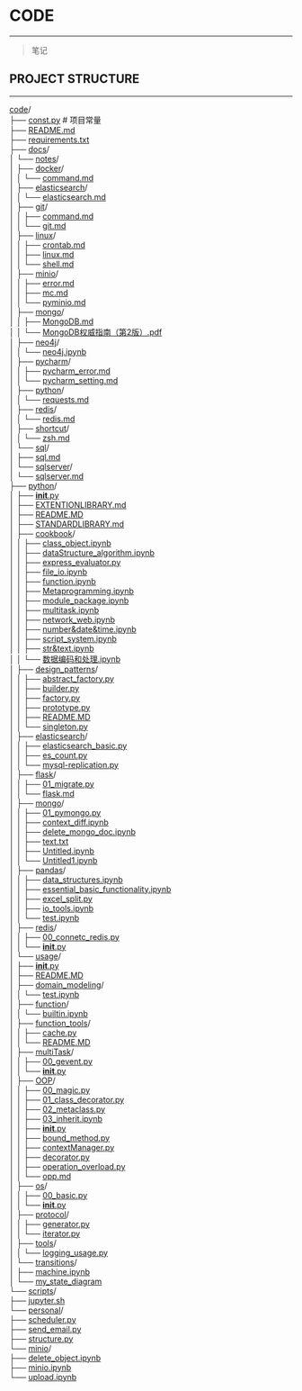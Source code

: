
# CODE   

---
> 笔记  

## PROJECT STRUCTURE   
   

---
[code](.)/  
├── [const.py](const.py)                                                   # 项目常量                                              
├── [README.md](README.md)                                                                                                     
├── [requirements.txt](requirements.txt)                                                                                       
├── [docs](docs)/                                                                                                              
│   └── [notes](docs/notes)/                                                                                                       
│       ├── [docker](docs/notes/docker)/                                                                                               
│       │   └── [command.md](docs/notes/docker/command.md)                                                                                 
│       ├── [elasticsearch](docs/notes/elasticsearch)/                                                                                 
│       │   └── [elasticsearch.md](docs/notes/elasticsearch/elasticsearch.md)                                                              
│       ├── [git](docs/notes/git)/                                                                                                     
│       │   ├── [command.md](docs/notes/git/command.md)                                                                                    
│       │   └── [git.md](docs/notes/git/git.md)                                                                                            
│       ├── [linux](docs/notes/linux)/                                                                                                 
│       │   ├── [crontab.md](docs/notes/linux/crontab.md)                                                                                  
│       │   ├── [linux.md](docs/notes/linux/linux.md)                                                                                      
│       │   └── [shell.md](docs/notes/linux/shell.md)                                                                                      
│       ├── [minio](docs/notes/minio)/                                                                                                 
│       │   ├── [error.md](docs/notes/minio/error.md)                                                                                      
│       │   ├── [mc.md](docs/notes/minio/mc.md)                                                                                            
│       │   └── [pyminio.md](docs/notes/minio/pyminio.md)                                                                                  
│       ├── [mongo](docs/notes/mongo)/                                                                                                 
│       │   ├── [MongoDB.md](docs/notes/mongo/MongoDB.md)                                                                                  
│       │   └── [MongoDB权威指南（第2版）.pdf](docs/notes/mongo/MongoDB权威指南（第2版）.pdf)                                                              
│       ├── [neo4j](docs/notes/neo4j)/                                                                                                 
│       │   └── [neo4j.ipynb](docs/notes/neo4j/neo4j.ipynb)                                                                                
│       ├── [pycharm](docs/notes/pycharm)/                                                                                             
│       │   ├── [pycharm_error.md](docs/notes/pycharm/pycharm_error.md)                                                                    
│       │   └── [pycharm_setting.md](docs/notes/pycharm/pycharm_setting.md)                                                                
│       ├── [python](docs/notes/python)/                                                                                               
│       │   └── [requests.md](docs/notes/python/requests.md)                                                                               
│       ├── [redis](docs/notes/redis)/                                                                                                 
│       │   └── [redis.md](docs/notes/redis/redis.md)                                                                                      
│       ├── [shortcut](docs/notes/shortcut)/                                                                                           
│       │   └── [zsh.md](docs/notes/shortcut/zsh.md)                                                                                       
│       └── [sql](docs/notes/sql)/                                                                                                     
│           ├── [sql.md](docs/notes/sql/sql.md)                                                                                            
│           └── [sqlserver](docs/notes/sql/sqlserver)/                                                                                     
│               └── [sqlserver.md](docs/notes/sql/sqlserver/sqlserver.md)                                                                      
├── [python](python)/                                                                                                          
│   ├── [__init__.py](python/__init__.py)                                                                                          
│   ├── [EXTENTIONLIBRARY.md](python/EXTENTIONLIBRARY.md)                                                                          
│   ├── [README.MD](python/README.MD)                                                                                              
│   ├── [STANDARDLIBRARY.md](python/STANDARDLIBRARY.md)                                                                            
│   ├── [cookbook](python/cookbook)/                                                                                               
│   │   ├── [class_object.ipynb](python/cookbook/class_object.ipynb)                                                                   
│   │   ├── [dataStructure_algorithm.ipynb](python/cookbook/dataStructure_algorithm.ipynb)                                                     
│   │   ├── [express_evaluator.py](python/cookbook/express_evaluator.py)                                                               
│   │   ├── [file_io.ipynb](python/cookbook/file_io.ipynb)                                                                             
│   │   ├── [function.ipynb](python/cookbook/function.ipynb)                                                                           
│   │   ├── [Metaprogramming.ipynb](python/cookbook/Metaprogramming.ipynb)                                                             
│   │   ├── [module_package.ipynb](python/cookbook/module_package.ipynb)                                                               
│   │   ├── [multitask.ipynb](python/cookbook/multitask.ipynb)                                                                         
│   │   ├── [network_web.ipynb](python/cookbook/network_web.ipynb)                                                                     
│   │   ├── [number&date&time.ipynb](python/cookbook/number&date&time.ipynb)                                                           
│   │   ├── [script_system.ipynb](python/cookbook/script_system.ipynb)                                                                 
│   │   ├── [str&text.ipynb](python/cookbook/str&text.ipynb)                                                                           
│   │   └── [数据编码和处理.ipynb](python/cookbook/数据编码和处理.ipynb)                                                                             
│   ├── [design_patterns](python/design_patterns)/                                                                                 
│   │   ├── [abstract_factory.py](python/design_patterns/abstract_factory.py)                                                          
│   │   ├── [builder.py](python/design_patterns/builder.py)                                                                            
│   │   ├── [factory.py](python/design_patterns/factory.py)                                                                            
│   │   ├── [prototype.py](python/design_patterns/prototype.py)                                                                        
│   │   ├── [README.MD](python/design_patterns/README.MD)                                                                              
│   │   └── [singleton.py](python/design_patterns/singleton.py)                                                                        
│   ├── [elasticsearch](python/elasticsearch)/                                                                                     
│   │   ├── [elasticsearch_basic.py](python/elasticsearch/elasticsearch_basic.py)                                                      
│   │   ├── [es_count.py](python/elasticsearch/es_count.py)                                                                            
│   │   └── [mysql-replication.py](python/elasticsearch/mysql-replication.py)                                                          
│   ├── [flask](python/flask)/                                                                                                     
│   │   ├── [01_migrate.py](python/flask/01_migrate.py)                                                                                
│   │   └── [flask.md](python/flask/flask.md)                                                                                          
│   ├── [mongo](python/mongo)/                                                                                                     
│   │   ├── [01_pymongo.py](python/mongo/01_pymongo.py)                                                                                
│   │   ├── [context_diff.ipynb](python/mongo/context_diff.ipynb)                                                                      
│   │   ├── [delete_mongo_doc.ipynb](python/mongo/delete_mongo_doc.ipynb)                                                              
│   │   ├── [text.txt](python/mongo/text.txt)                                                                                          
│   │   ├── [Untitled.ipynb](python/mongo/Untitled.ipynb)                                                                              
│   │   └── [Untitled1.ipynb](python/mongo/Untitled1.ipynb)                                                                            
│   ├── [pandas](python/pandas)/                                                                                                   
│   │   ├── [data_structures.ipynb](python/pandas/data_structures.ipynb)                                                               
│   │   ├── [essential_basic_functionality.ipynb](python/pandas/essential_basic_functionality.ipynb)                                                     
│   │   ├── [excel_split.py](python/pandas/excel_split.py)                                                                             
│   │   ├── [io_tools.ipynb](python/pandas/io_tools.ipynb)                                                                             
│   │   └── [test.ipynb](python/pandas/test.ipynb)                                                                                     
│   ├── [redis](python/redis)/                                                                                                     
│   │   ├── [00_connetc_redis.py](python/redis/00_connetc_redis.py)                                                                    
│   │   └── [__init__.py](python/redis/__init__.py)                                                                                    
│   └── [usage](python/usage)/                                                                                                     
│       ├── [__init__.py](python/usage/__init__.py)                                                                                    
│       ├── [README.MD](python/usage/README.MD)                                                                                        
│       ├── [domain_modeling](python/usage/domain_modeling)/                                                                           
│       │   └── [test.ipynb](python/usage/domain_modeling/test.ipynb)                                                                      
│       ├── [function](python/usage/function)/                                                                                         
│       │   └── [builtin.ipynb](python/usage/function/builtin.ipynb)                                                                       
│       ├── [function_tools](python/usage/function_tools)/                                                                             
│       │   ├── [cache.py](python/usage/function_tools/cache.py)                                                                           
│       │   └── [README.MD](python/usage/function_tools/README.MD)                                                                         
│       ├── [multiTask](python/usage/multiTask)/                                                                                       
│       │   ├── [00_gevent.py](python/usage/multiTask/00_gevent.py)                                                                        
│       │   └── [__init__.py](python/usage/multiTask/__init__.py)                                                                          
│       ├── [OOP](python/usage/OOP)/                                                                                                   
│       │   ├── [00_magic.py](python/usage/OOP/00_magic.py)                                                                                
│       │   ├── [01_class_decorator.py](python/usage/OOP/01_class_decorator.py)                                                            
│       │   ├── [02_metaclass.py](python/usage/OOP/02_metaclass.py)                                                                        
│       │   ├── [03_inherit.ipynb](python/usage/OOP/03_inherit.ipynb)                                                                      
│       │   ├── [__init__.py](python/usage/OOP/__init__.py)                                                                                
│       │   ├── [bound_method.py](python/usage/OOP/bound_method.py)                                                                        
│       │   ├── [contextManager.py](python/usage/OOP/contextManager.py)                                                                    
│       │   ├── [decorator.py](python/usage/OOP/decorator.py)                                                                              
│       │   ├── [operation_overload.py](python/usage/OOP/operation_overload.py)                                                            
│       │   └── [opp.md](python/usage/OOP/opp.md)                                                                                          
│       ├── [os](python/usage/os)/                                                                                                     
│       │   ├── [00_basic.py](python/usage/os/00_basic.py)                                                                                 
│       │   └── [__init__.py](python/usage/os/__init__.py)                                                                                 
│       ├── [protocol](python/usage/protocol)/                                                                                         
│       │   ├── [generator.py](python/usage/protocol/generator.py)                                                                         
│       │   └── [iterator.py](python/usage/protocol/iterator.py)                                                                           
│       ├── [tools](python/usage/tools)/                                                                                               
│       │   └── [logging_usage.py](python/usage/tools/logging_usage.py)                                                                    
│       └── [transitions](python/usage/transitions)/                                                                                   
│           ├── [machine.ipynb](python/usage/transitions/machine.ipynb)                                                                    
│           └── [my_state_diagram](python/usage/transitions/my_state_diagram)                                                              
└── [scripts](scripts)/                                                                                                        
    ├── [jupyter.sh](scripts/jupyter.sh)                                                                                           
    └── [personal](scripts/personal)/                                                                                              
        ├── [scheduler.py](scripts/personal/scheduler.py)                                                                              
        ├── [send_email.py](scripts/personal/send_email.py)                                                                            
        ├── [structure.py](scripts/personal/structure.py)                                                                              
        └── [minio](scripts/personal/minio)/                                                                                           
            ├── [delete_object.ipynb](scripts/personal/minio/delete_object.ipynb)                                                          
            ├── [minio.ipynb](scripts/personal/minio/minio.ipynb)                                                                          
            └── [upload.ipynb](scripts/personal/minio/upload.ipynb)                                                                        
